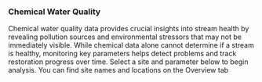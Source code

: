 ### Chemical Water Quality 

Chemical water quality data provides crucial insights into stream health by revealing pollution sources and environmental stressors that may not be immediately visible. While chemical data alone cannot determine if a stream is healthy, monitoring key parameters helps detect problems and track restoration progress over time. Select a site and parameter below to begin analysis. You can find site names and locations on the Overview tab